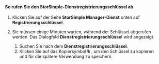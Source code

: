 #### <a name="to-get-the-storsimple-service-registration-key"></a>So rufen Sie den StorSimple-Dienstregistrierungsschlüssel ab
1. Klicken Sie auf der Seite **StorSimple Manager-Dienst** unten auf **Registrierungsschlüssel**.
2. Sie müssen einige Minuten warten, während der Schlüssel abgerufen werden. Das Dialogfeld **Dienstregistrierungsschlüssel** wird angezeigt.
   
   1. Suchen Sie nach dem **Dienstregistrierungsschlüssel**.
   2. Klicken Sie auf das Kopiersymbol ![](./media/storsimple-ova-get-service-registration-key/image6-include.png) , um den Schlüssel zu kopieren und für die spätere Verwendung zu speichern.



<!--HONumber=Nov16_HO3-->


